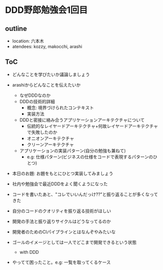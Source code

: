 # DDD野郎勉強会1回目

## outline

- location: 六本木
- atendees: kozzy, makocchi, arashi

## ToC

- どんなことを学びたいか議論しましょう
- arashiからどんなことを伝えたいか
  - なぜDDDなのか
  - DDDの技術的詳細
    - 概念: 境界づけられたコンテキスト
    - 実装方法
  - DDDと密接に絡み合うアプリケーションアーキテクチャについて
    - 伝統的なレイヤードアーキテクチャ+何故レイヤードアーキテクチャで失敗したのか
    - オニオンアーキテクチャ
    - クリーンアーキテクチャ
  - アプリケーションの実装パターン(自分の勉強も兼ねて)
    - e.g: 仕様パターン(ビジネスの仕様をコードで表現するパターンのひとつ)
- 本日のお題: お題をもとにひとつ実装してみましょう

- 社内や勉強会で最近DDDをよく聞くようになった
- コードを書いたあと、"コレでいいんだっけ??"と振り返ることが多くなってきた
- 自分のコードのクオリティを振り返る技術がほしい
- 開発の手法と振り返りサイクルはどうなってるのか
- 開発者のためのCIパイプラインとはなんぞやみたいな
- ゴールのイメージとしては一人でどこまで開発できるという状態
  - with DDD
- やってて困ったこと。e.g: 一覧を取ってくるケース 
